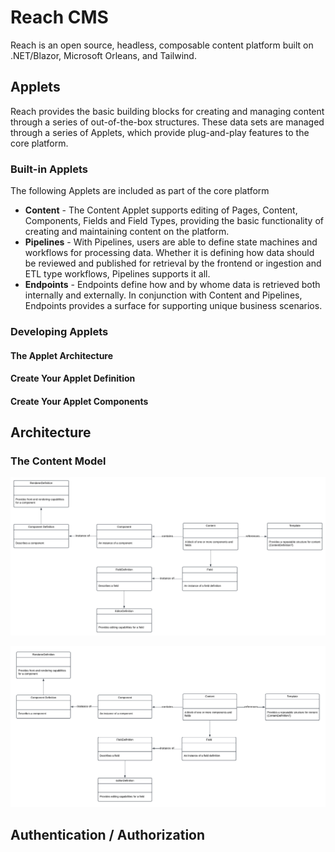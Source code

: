 # Reach CMS

Reach is an open source, headless, composable content platform built on .NET/Blazor, Microsoft Orleans, and Tailwind.

## Applets

Reach provides the basic building blocks for creating and managing content through a series of out-of-the-box structures. These data sets are managed through a series of Applets, which provide plug-and-play features to the core platform.

### Built-in Applets

The following Applets are included as part of the core platform

* **Content** - The Content Applet supports editing of Pages, Content, Components, Fields and Field Types, providing the basic functionality of creating and maintaining content on the platform.
* **Pipelines** - With Pipelines, users are able to define state machines and workflows for processing data. Whether it is defining how data should be reviewed and published for retrieval by the frontend or ingestion and ETL type workflows, Pipelines supports it all.
* **Endpoints** - Endpoints define how and by whome data is retrieved both internally and externally. In conjunction with Content and Pipelines, Endpoints provides a surface for supporting unique business scenarios.

### Developing Applets

#### The Applet Architecture

#### Create Your Applet Definition

#### Create Your Applet Components

## Architecture

### The Content Model

![Content Model](./doc/Content%20Model.svg)

![Content Model](./doc/Content%20Model.png)

## Authentication / Authorization